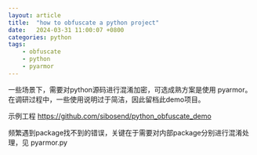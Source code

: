 ```yaml
---
layout: article
title:  "how to obfuscate a python project"
date:   2024-03-31 11:00:07 +0800
categories: python
tags: 
    - obfuscate
    - python
    - pyarmor
---
```


一些场景下，需要对python源码进行混淆加密，可选成熟方案是使用 pyarmor。在调研过程中，一些使用说明过于简洁，因此留档此demo项目。

示例工程 https://github.com/sibosend/python_obfuscate_demo

频繁遇到package找不到的错误，关键在于需要对内部package分别进行混淆处理，见 pyarmor.py




